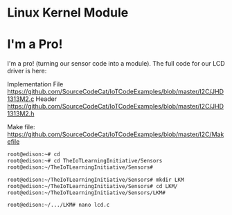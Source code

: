 # Linux Kernel Module

# I'm a Pro!

I'm a pro! (turning our sensor code into a module). The full code for our LCD driver is here:

Implementation File
https://github.com/SourceCodeCat/IoTCodeExamples/blob/master/I2C/JHD1313M2.c
Header
https://github.com/SourceCodeCat/IoTCodeExamples/blob/master/I2C/JHD1313M2.h

Make file:
https://github.com/SourceCodeCat/IoTCodeExamples/blob/master/I2C/Makefile

```sh
root@edison:~# cd
root@edison:~# cd TheIoTLearningInitiative/Sensors
root@edison:~/TheIoTLearningInitiative/Sensors# 
```

```sh
root@edison:~/TheIoTLearningInitiative/Sensors# mkdir LKM
root@edison:~/TheIoTLearningInitiative/Sensors# cd LKM/
root@edison:~/TheIoTLearningInitiative/Sensors/LKM# 
```

```sh
root@edison:~/.../LKM# nano lcd.c
```